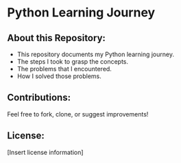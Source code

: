 # Python Learning Journey

## About this Repository:
- This repository documents my Python learning journey.
- The steps I took to grasp the concepts.
- The problems that I encountered.
- How I solved those problems.


## Contributions:
Feel free to fork, clone, or suggest improvements!

## License:
[Insert license information]
